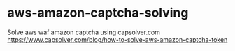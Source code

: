# aws-amazon-captcha-solving
Solve aws waf amazon captcha using capsolver.com
https://www.capsolver.com/blog/how-to-solve-aws-amazon-captcha-token
      